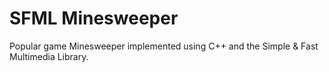# SFML Minesweeper
Popular game Minesweeper implemented using C++ and the Simple &amp; Fast Multimedia Library.

